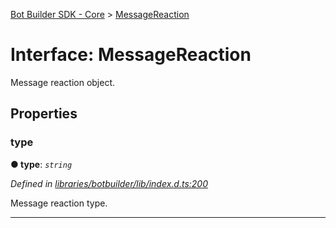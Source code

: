 [Bot Builder SDK - Core](../README.md) > [MessageReaction](../interfaces/botbuilder.messagereaction.md)



# Interface: MessageReaction


Message reaction object.


## Properties
<a id="type"></a>

###  type

**●  type**:  *`string`* 

*Defined in [libraries/botbuilder/lib/index.d.ts:200](https://github.com/Microsoft/botbuilder-js/blob/a28edbb/libraries/botbuilder/lib/index.d.ts#L200)*



Message reaction type.




___



